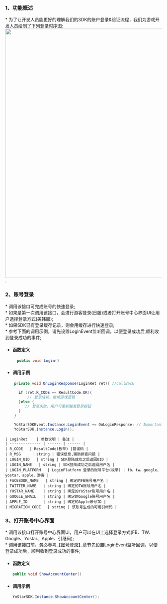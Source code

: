 ### 1、功能概述
\* 为了让开发人员能更好的理解我们的SDK的账户登录&验证流程，我们为游戏开发人员绘制了下列登录时序图:
<img src="https://sdkresources.oss-cn-shanghai.aliyuncs.com/AiriSDK%E6%8E%A5%E5%85%A5%E6%96%87%E6%A1%A3%E5%9B%BE%E5%BA%8A/sdk_login.jpg" alt="" width="860" height="800" align="left" />

.
### 2、账号登录
<span id = "login"/>

\* 调用该接口可完成账号的快速登录;<br/>\* 如果是第一次调用该接口，会进行游客登录(日服)或者打开账号中心界面UI让用户选择登录方式(美韩服);<br/>\* 如果SDK已有登录缓存记录，则会用缓存进行快速登录;<br/>\* 参考下面的调用示例，请先设置LoginEvent监听回调，以便登录成功后,顺利收到登录成功的事件;


- #### 函数定义

  ```cs
    public void Login()
  ```

- #### 调用示例
```cs
    private void OnLoginResponse(LoginRet ret){ //callBack

      if (ret.R_CODE == ResultCode.OK){
          // 登录成功，继续游戏逻辑
      }else {
         // 登录失败，用户可重新触发登录按钮
      }
    }

    YoStarSDKEvent.Instance.LoginEvent += OnLoginResponse; // Important!!!
    YoStarSDK.Instance.Login();
```

    | LoginRet    | 参数说明 | 备注 |
    | -------------- | ------ | ------ |
    | R_CODE   | ResultCode(枚举) |错误码 |
    | R_MSG     | string | 错误信息,辅助排查问题 |
    | LOGIN_UID   | string | SDK登陆成功之后返回UID |
    | LOGIN_NAME   | string | SDK登陆成功之后返回用户名 |
    | LOGIN_PLATFORM   | LoginPlatform 登录的账号平台(枚举) | fb、tw、google、yostar、apple、游客 |
    | FACEBOOK_NAME   | string | 绑定的FB账号用户名 |
    | TWITTER_NAME   | string | 绑定的TW账号用户名 |
    | YOSTAR_NAME    | string | 绑定的YoStar账号用户名 |
    | GOOGLE_EMAIL   | string | 绑定的Google账号用户名 |
    | APPLE_ID       | string | 绑定的Apple账号ID |
    | MIGRATION_CODE   | string | 该账号生成的可用引继码 |
    


### 3、打开账号中心界面
\* 调用该接口打开账号中心界面UI，用户可以在UI上选择登录方式(FB、TW、Google、Yostar、Apple、引继码); <br/>\* 调用该接口前，务必参考[【账号登录】](#login)章节先设置LoginEvent监听回调，以便登录成功后，顺利收到登录成功的事件;


- #### 函数定义

    ```cs
    public void ShowAccountCenter()
    ```

- #### 调用示例

    ```cs
    YoStarSDK.Instance.ShowAccountCenter();
    ```


